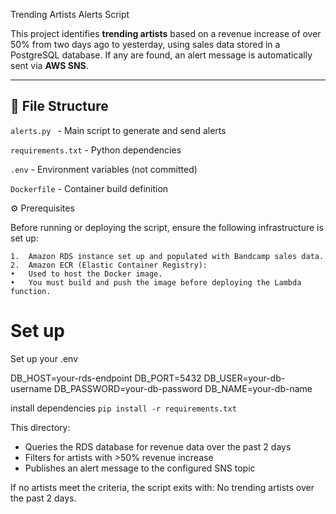  Trending Artists Alerts Script

This project identifies **trending artists** based on a revenue increase of over 50% from two days ago to yesterday, using sales data stored in a PostgreSQL database. If any are found, an alert message is automatically sent via **AWS SNS**.

---

## 📁 File Structure

`alerts.py ` - Main script to generate and send alerts

`requirements.txt` - Python dependencies

`.env` - Environment variables (not committed)

`Dockerfile` - Container build definition

⚙️ Prerequisites

Before running or deploying the script, ensure the following infrastructure is set up:

	1.	Amazon RDS instance set up and populated with Bandcamp sales data.
	2.	Amazon ECR (Elastic Container Registry):
	•	Used to host the Docker image.
	•	You must build and push the image before deploying the Lambda function.



# Set up

Set up your .env 

DB_HOST=your-rds-endpoint
DB_PORT=5432
DB_USER=your-db-username
DB_PASSWORD=your-db-password
DB_NAME=your-db-name


install dependencies 
`pip install -r requirements.txt`


This directory:
- Queries the RDS database for revenue data over the past 2 days
- Filters for artists with >50% revenue increase
- Publishes an alert message to the configured SNS topic

If no artists meet the criteria, the script exits with:
No trending artists over the past 2 days.
